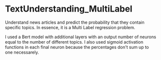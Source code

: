 # TextUnderstanding_MultiLabel

Understand news articles and predict the probability that they contain specific topics. In essence, it is a Multi Label regression problem.

I used a Bert model with additional layers with an output number of neurons equal to the number of different topics. I also used sigmoid activation functions in each final neuron because the percentages don't sum up to one necessarely.


